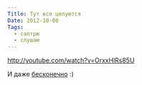 ```yaml
---
Title: Тут все целуются
Date: 2012-10-08
Tags:
  - саптрю
  - слушаю
---
```


http://youtube.com/watch?v=OrxxHlRs85U

И даже [бесконечно](http://www.infinitelooper.com/?v=OrxxHlRs85U&amp;p=n) :)